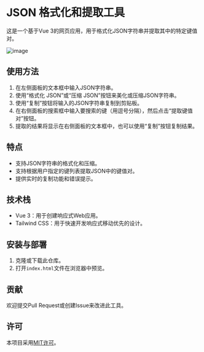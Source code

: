 # JSON 格式化和提取工具

这是一个基于Vue 3的网页应用，用于格式化JSON字符串并提取其中的特定键值对。


![image](https://github.com/user-attachments/assets/dfa38238-86d4-4398-8420-2319a13512aa)


## 使用方法

1. 在左侧面板的文本框中输入JSON字符串。
2. 使用“格式化 JSON”或“压缩 JSON”按钮来美化或压缩JSON字符串。
3. 使用“复制”按钮将输入的JSON字符串复制到剪贴板。
4. 在右侧面板的搜索框中输入要搜索的键（用逗号分隔），然后点击“提取键值对”按钮。
5. 提取的结果将显示在右侧面板的文本框中，也可以使用“复制”按钮复制结果。

## 特点

- 支持JSON字符串的格式化和压缩。
- 支持根据用户指定的键列表提取JSON中的键值对。
- 提供实时的复制功能和错误提示。

## 技术栈

- Vue 3：用于创建响应式Web应用。
- Tailwind CSS：用于快速开发响应式移动优先的设计。

## 安装与部署

1. 克隆或下载此仓库。
2. 打开`index.html`文件在浏览器中预览。

## 贡献

欢迎提交Pull Request或创建Issue来改进此工具。

## 许可

本项目采用[MIT许可](LICENSE)。

